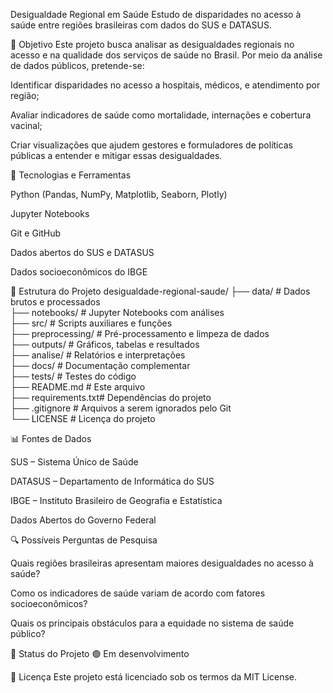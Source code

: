 Desigualdade Regional em Saúde
Estudo de disparidades no acesso à saúde entre regiões brasileiras com dados do SUS e DATASUS.

🎯 Objetivo
Este projeto busca analisar as desigualdades regionais no acesso e na qualidade dos serviços de saúde no Brasil. Por meio da análise de dados públicos, pretende-se:

Identificar disparidades no acesso a hospitais, médicos, e atendimento por região;

Avaliar indicadores de saúde como mortalidade, internações e cobertura vacinal;

Criar visualizações que ajudem gestores e formuladores de políticas públicas a entender e mitigar essas desigualdades.

🧰 Tecnologias e Ferramentas

Python (Pandas, NumPy, Matplotlib, Seaborn, Plotly)

Jupyter Notebooks

Git e GitHub

Dados abertos do SUS e DATASUS

Dados socioeconômicos do IBGE

📁 Estrutura do Projeto
desigualdade-regional-saude/
├── data/           # Dados brutos e processados  
├── notebooks/      # Jupyter Notebooks com análises  
├── src/            # Scripts auxiliares e funções  
├── preprocessing/  # Pré-processamento e limpeza de dados  
├── outputs/        # Gráficos, tabelas e resultados  
├── analise/        # Relatórios e interpretações  
├── docs/           # Documentação complementar  
├── tests/          # Testes do código  
├── README.md       # Este arquivo  
├── requirements.txt# Dependências do projeto  
├── .gitignore      # Arquivos a serem ignorados pelo Git  
└── LICENSE         # Licença do projeto  

📊 Fontes de Dados

SUS – Sistema Único de Saúde

DATASUS – Departamento de Informática do SUS

IBGE – Instituto Brasileiro de Geografia e Estatística

Dados Abertos do Governo Federal

🔍 Possíveis Perguntas de Pesquisa

Quais regiões brasileiras apresentam maiores desigualdades no acesso à saúde?

Como os indicadores de saúde variam de acordo com fatores socioeconômicos?

Quais os principais obstáculos para a equidade no sistema de saúde público?

📌 Status do Projeto
🟢 Em desenvolvimento

📄 Licença
Este projeto está licenciado sob os termos da MIT License.


